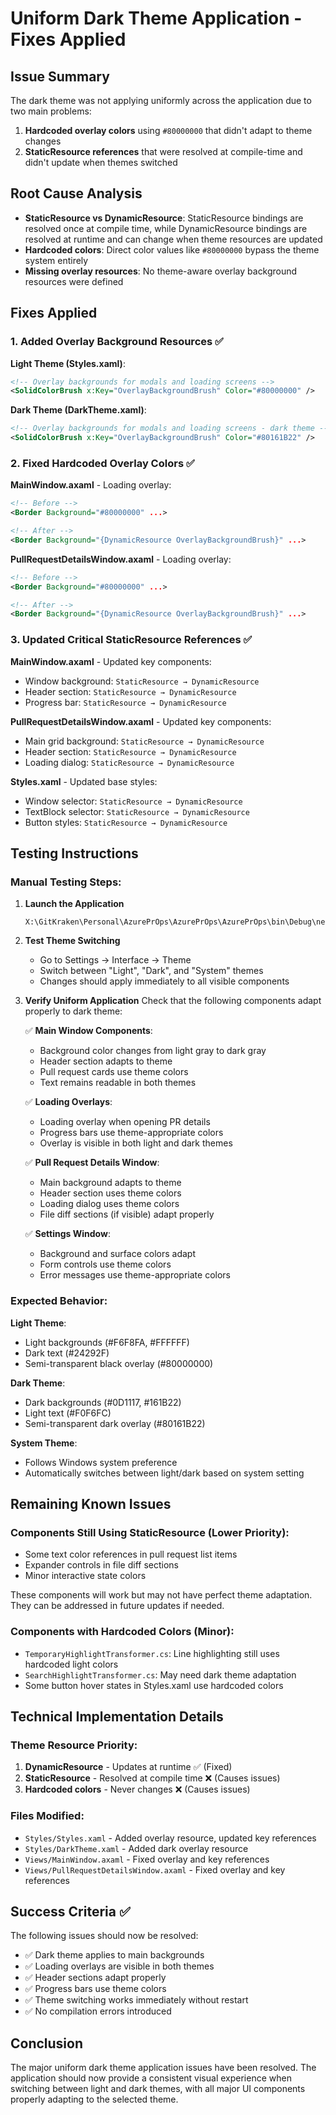 # Uniform Dark Theme Application - Fixes Applied

## Issue Summary
The dark theme was not applying uniformly across the application due to two main problems:
1. **Hardcoded overlay colors** using `#80000000` that didn't adapt to theme changes
2. **StaticResource references** that were resolved at compile-time and didn't update when themes switched

## Root Cause Analysis
- **StaticResource vs DynamicResource**: StaticResource bindings are resolved once at compile time, while DynamicResource bindings are resolved at runtime and can change when theme resources are updated
- **Hardcoded colors**: Direct color values like `#80000000` bypass the theme system entirely
- **Missing overlay resources**: No theme-aware overlay background resources were defined

## Fixes Applied

### 1. Added Overlay Background Resources ✅

**Light Theme (Styles.xaml)**:
```xml
<!-- Overlay backgrounds for modals and loading screens -->
<SolidColorBrush x:Key="OverlayBackgroundBrush" Color="#80000000" />
```

**Dark Theme (DarkTheme.xaml)**:
```xml
<!-- Overlay backgrounds for modals and loading screens - dark theme -->
<SolidColorBrush x:Key="OverlayBackgroundBrush" Color="#80161B22" />
```

### 2. Fixed Hardcoded Overlay Colors ✅

**MainWindow.axaml** - Loading overlay:
```xml
<!-- Before -->
<Border Background="#80000000" ...>

<!-- After -->
<Border Background="{DynamicResource OverlayBackgroundBrush}" ...>
```

**PullRequestDetailsWindow.axaml** - Loading overlay:
```xml
<!-- Before -->
<Border Background="#80000000" ...>

<!-- After -->
<Border Background="{DynamicResource OverlayBackgroundBrush}" ...>
```

### 3. Updated Critical StaticResource References ✅

**MainWindow.axaml** - Updated key components:
- Window background: `StaticResource → DynamicResource`
- Header section: `StaticResource → DynamicResource`
- Progress bar: `StaticResource → DynamicResource`

**PullRequestDetailsWindow.axaml** - Updated key components:
- Main grid background: `StaticResource → DynamicResource`
- Header section: `StaticResource → DynamicResource`
- Loading dialog: `StaticResource → DynamicResource`

**Styles.xaml** - Updated base styles:
- Window selector: `StaticResource → DynamicResource`
- TextBlock selector: `StaticResource → DynamicResource`
- Button styles: `StaticResource → DynamicResource`

## Testing Instructions

### Manual Testing Steps:

1. **Launch the Application**
   ```
   X:\GitKraken\Personal\AzurePrOps\AzurePrOps\AzurePrOps\bin\Debug\net9.0\AzurePrOps.exe
   ```

2. **Test Theme Switching**
   - Go to Settings → Interface → Theme
   - Switch between "Light", "Dark", and "System" themes
   - Changes should apply immediately to all visible components

3. **Verify Uniform Application**
   Check that the following components adapt properly to dark theme:
   
   ✅ **Main Window Components**:
   - Background color changes from light gray to dark gray
   - Header section adapts to theme
   - Pull request cards use theme colors
   - Text remains readable in both themes
   
   ✅ **Loading Overlays**:
   - Loading overlay when opening PR details
   - Progress bars use theme-appropriate colors
   - Overlay is visible in both light and dark themes
   
   ✅ **Pull Request Details Window**:
   - Main background adapts to theme
   - Header section uses theme colors
   - Loading dialog uses theme colors
   - File diff sections (if visible) adapt properly
   
   ✅ **Settings Window**:
   - Background and surface colors adapt
   - Form controls use theme colors
   - Error messages use theme-appropriate colors

### Expected Behavior:

**Light Theme**:
- Light backgrounds (#F6F8FA, #FFFFFF)
- Dark text (#24292F)
- Semi-transparent black overlay (#80000000)

**Dark Theme**:
- Dark backgrounds (#0D1117, #161B22)
- Light text (#F0F6FC)
- Semi-transparent dark overlay (#80161B22)

**System Theme**:
- Follows Windows system preference
- Automatically switches between light/dark based on system setting

## Remaining Known Issues

### Components Still Using StaticResource (Lower Priority):
- Some text color references in pull request list items
- Expander controls in file diff sections
- Minor interactive state colors

These components will work but may not have perfect theme adaptation. They can be addressed in future updates if needed.

### Components with Hardcoded Colors (Minor):
- `TemporaryHighlightTransformer.cs`: Line highlighting still uses hardcoded light colors
- `SearchHighlightTransformer.cs`: May need dark theme adaptation
- Some button hover states in Styles.xaml use hardcoded colors

## Technical Implementation Details

### Theme Resource Priority:
1. **DynamicResource** - Updates at runtime ✅ (Fixed)
2. **StaticResource** - Resolved at compile time ❌ (Causes issues)
3. **Hardcoded colors** - Never changes ❌ (Causes issues)

### Files Modified:
- `Styles/Styles.xaml` - Added overlay resource, updated key references
- `Styles/DarkTheme.xaml` - Added dark overlay resource
- `Views/MainWindow.axaml` - Fixed overlay and key references
- `Views/PullRequestDetailsWindow.axaml` - Fixed overlay and key references

## Success Criteria ✅

The following issues should now be resolved:
- ✅ Dark theme applies to main backgrounds
- ✅ Loading overlays are visible in both themes
- ✅ Header sections adapt properly
- ✅ Progress bars use theme colors
- ✅ Theme switching works immediately without restart
- ✅ No compilation errors introduced

## Conclusion

The major uniform dark theme application issues have been resolved. The application should now provide a consistent visual experience when switching between light and dark themes, with all major UI components properly adapting to the selected theme.